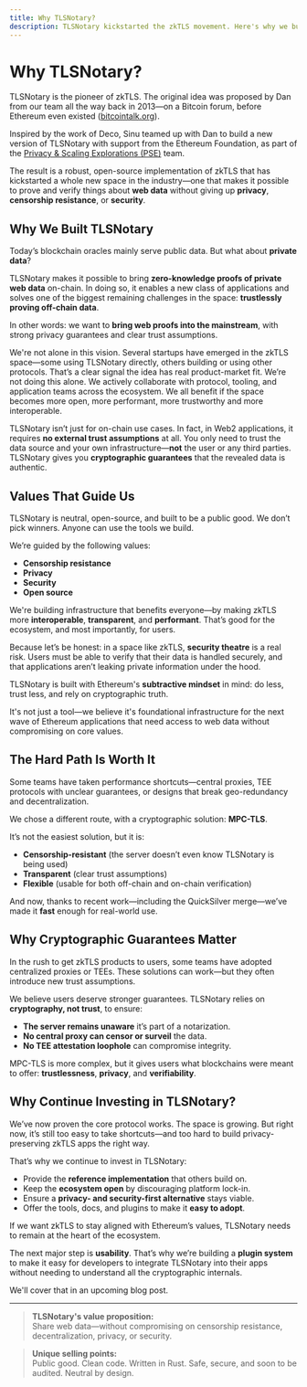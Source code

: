 ```yaml
---
title: Why TLSNotary?
description: TLSNotary kickstarted the zkTLS movement. Here's why we built it—and where we're going next.
---
```


# Why TLSNotary?

TLSNotary is the pioneer of zkTLS. The original idea was proposed by Dan from our team all the way back in 2013—on a Bitcoin forum, before Ethereum even existed ([bitcointalk.org](https://bitcointalk.org/index.php?topic=173220.0)).

Inspired by the work of Deco, Sinu teamed up with Dan to build a new version of TLSNotary with support from the Ethereum Foundation, as part of the [Privacy & Scaling Explorations (PSE)](https://pse.dev/) team.

The result is a robust, open-source implementation of zkTLS that has kickstarted a whole new space in the industry—one that makes it possible to prove and verify things about **web data** without giving up **privacy**, **censorship resistance**, or **security**.


<!-- truncate -->

## Why We Built TLSNotary

Today’s blockchain oracles mainly serve public data. But what about **private data**?

TLSNotary makes it possible to bring **zero-knowledge proofs of private web data** on-chain. In doing so, it enables a new class of applications and solves one of the biggest remaining challenges in the space: **trustlessly proving off-chain data**.

In other words: we want to **bring web proofs into the mainstream**, with strong privacy guarantees and clear trust assumptions.

We're not alone in this vision. Several startups have emerged in the zkTLS space—some using TLSNotary directly, others building or using other protocols. That’s a clear signal the idea has real product-market fit. We’re not doing this alone. We actively collaborate with protocol, tooling, and application teams across the ecosystem. We all benefit if the space becomes more open, more performant, more trustworthy and more interoperable.

TLSNotary isn’t just for on-chain use cases. In fact, in Web2 applications, it requires **no external trust assumptions** at all. You only need to trust the data source and your own infrastructure—**not** the user or any third parties. TLSNotary gives you **cryptographic guarantees** that the revealed data is authentic.

## Values That Guide Us

TLSNotary is neutral, open-source, and built to be a public good. We don’t pick winners. Anyone can use the tools we build.

We’re guided by the following values:

- **Censorship resistance**  
- **Privacy**
- **Security**
- **Open source**

We're building infrastructure that benefits everyone—by making zkTLS more **interoperable**, **transparent**, and **performant**. That’s good for the ecosystem, and most importantly, for users.

Because let’s be honest: in a space like zkTLS, **security theatre** is a real risk. Users must be able to verify that their data is handled securely, and that applications aren’t leaking private information under the hood.

TLSNotary is built with Ethereum's **subtractive mindset** in mind: do less, trust less, and rely on cryptographic truth.

It's not just a tool—we believe it's foundational infrastructure for the next wave of Ethereum applications that need access to web data without compromising on core values.

## The Hard Path Is Worth It

Some teams have taken performance shortcuts—central proxies, TEE protocols with unclear guarantees, or designs that break geo-redundancy and decentralization.

We chose a different route, with a cryptographic solution: **MPC-TLS**.

It’s not the easiest solution, but it is:

- **Censorship-resistant** (the server doesn’t even know TLSNotary is being used)
- **Transparent** (clear trust assumptions)
- **Flexible** (usable for both off-chain and on-chain verification)

And now, thanks to recent work—including the QuickSilver merge—we’ve made it **fast** enough for real-world use.

## Why Cryptographic Guarantees Matter

In the rush to get zkTLS products to users, some teams have adopted centralized proxies or TEEs. These solutions can work—but they often introduce new trust assumptions.

We believe users deserve stronger guarantees. TLSNotary relies on **cryptography, not trust**, to ensure:

- **The server remains unaware** it’s part of a notarization.
- **No central proxy can censor or surveil** the data.
- **No TEE attestation loophole** can compromise integrity.

MPC-TLS is more complex, but it gives users what blockchains were meant to offer: **trustlessness**, **privacy**, and **verifiability**.

## Why Continue Investing in TLSNotary?

We’ve now proven the core protocol works. The space is growing. But right now, it’s still too easy to take shortcuts—and too hard to build privacy-preserving zkTLS apps the right way.

That’s why we continue to invest in TLSNotary:

- Provide the **reference implementation** that others build on.
- Keep the **ecosystem open** by discouraging platform lock-in.
- Ensure a **privacy- and security-first alternative** stays viable.
- Offer the tools, docs, and plugins to make it **easy to adopt**.

If we want zkTLS to stay aligned with Ethereum’s values, TLSNotary needs to remain at the heart of the ecosystem.

The next major step is **usability**. That’s why we’re building a **plugin system** to make it easy for developers to integrate TLSNotary into their apps without needing to understand all the cryptographic internals.

We'll cover that in an upcoming blog post.

---

> **TLSNotary's value proposition:**  
> Share web data—without compromising on censorship resistance, decentralization, privacy, or security.

> **Unique selling points:**  
> Public good. Clean code. Written in Rust. Safe, secure, and soon to be audited. Neutral by design.